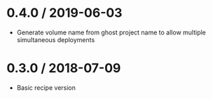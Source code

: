 # 0.4.0 / 2019-06-03

- Generate volume name from ghost project name to allow multiple simultaneous deployments

# 0.3.0 / 2018-07-09

- Basic recipe version
